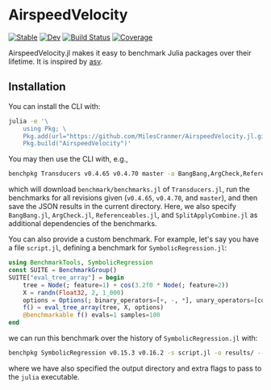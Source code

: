 # AirspeedVelocity

[![Stable](https://img.shields.io/badge/docs-stable-blue.svg)](https://MilesCranmer.github.io/AirspeedVelocity.jl/stable/)
[![Dev](https://img.shields.io/badge/docs-dev-blue.svg)](https://MilesCranmer.github.io/AirspeedVelocity.jl/dev/)
[![Build Status](https://github.com/MilesCranmer/AirspeedVelocity.jl/actions/workflows/CI.yml/badge.svg?branch=master)](https://github.com/MilesCranmer/AirspeedVelocity.jl/actions/workflows/CI.yml?query=branch%3Amaster)
[![Coverage](https://coveralls.io/repos/github/MilesCranmer/AirspeedVelocity.jl/badge.svg?branch=master)](https://coveralls.io/github/MilesCranmer/AirspeedVelocity.jl?branch=master)

AirspeedVelocity.jl makes it easy to benchmark Julia packages over their lifetime.
It is inspired by [asv](https://asv.readthedocs.io/en/stable/).

## Installation

You can install the CLI with:

```bash
julia -e '\
    using Pkg; \
    Pkg.add(url="https://github.com/MilesCranmer/AirspeedVelocity.jl.git"); \
    Pkg.build("AirspeedVelocity")'
```

You may then use the CLI with, e.g.,

```bash
benchpkg Transducers v0.4.65 v0.4.70 master -a BangBang,ArgCheck,Referenceables,SplitApplyCombine
```

which will download `benchmark/benchmarks.jl` of `Transducers.jl`,
run the benchmarks for all revisions given (`v0.4.65`, `v0.4.70`, and `master`),
and then save the JSON results in the current directory.
Here, we also specify `BangBang.jl`, `ArgCheck.jl`, `Referenceables.jl`, and
`SplitApplyCombine.jl` as additional dependencies of the benchmarks.

You can also provide a custom benchmark.
For example, let's say you have a file `script.jl`, defining
a benchmark for `SymbolicRegression.jl`:

```julia
using BenchmarkTools, SymbolicRegression
const SUITE = BenchmarkGroup()
SUITE["eval_tree_array"] = begin
    tree = Node(; feature=1) + cos(3.2f0 * Node(; feature=2))
    X = randn(Float32, 2, 1_000)
    options = Options(; binary_operators=[+, -, *], unary_operators=[cos])
    f() = eval_tree_array(tree, X, options)
    @benchmarkable f() evals=1 samples=100
end
```

we can run this benchmark over the history of `SymbolicRegression.jl` with:

```bash
benchpkg SymbolicRegression v0.15.3 v0.16.2 -s script.jl -o results/ --exeflags="--threads=4 -O3"
```

where we have also specified the output directory and extra flags to pass to the
`julia` executable.
